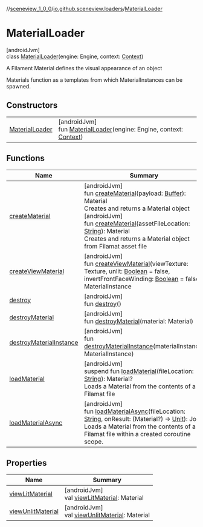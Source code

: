 //[sceneview_1_0_0](../../../index.md)/[io.github.sceneview.loaders](../index.md)/[MaterialLoader](index.md)

# MaterialLoader

[androidJvm]\
class [MaterialLoader](index.md)(engine: Engine, context: [Context](https://developer.android.com/reference/kotlin/android/content/Context.html))

A Filament Material defines the visual appearance of an object

Materials function as a templates from which MaterialInstances can be spawned.

## Constructors

| | |
|---|---|
| [MaterialLoader](-material-loader.md) | [androidJvm]<br>fun [MaterialLoader](-material-loader.md)(engine: Engine, context: [Context](https://developer.android.com/reference/kotlin/android/content/Context.html)) |

## Functions

| Name | Summary |
|---|---|
| [createMaterial](create-material.md) | [androidJvm]<br>fun [createMaterial](create-material.md)(payload: [Buffer](https://developer.android.com/reference/kotlin/java/nio/Buffer.html)): Material<br>Creates and returns a Material object<br>[androidJvm]<br>fun [createMaterial](create-material.md)(assetFileLocation: [String](https://kotlinlang.org/api/latest/jvm/stdlib/kotlin/-string/index.html)): Material<br>Creates and returns a Material object from Filamat asset file |
| [createViewMaterial](create-view-material.md) | [androidJvm]<br>fun [createViewMaterial](create-view-material.md)(viewTexture: Texture, unlit: [Boolean](https://kotlinlang.org/api/latest/jvm/stdlib/kotlin/-boolean/index.html) = false, invertFrontFaceWinding: [Boolean](https://kotlinlang.org/api/latest/jvm/stdlib/kotlin/-boolean/index.html) = false): MaterialInstance |
| [destroy](destroy.md) | [androidJvm]<br>fun [destroy](destroy.md)() |
| [destroyMaterial](destroy-material.md) | [androidJvm]<br>fun [destroyMaterial](destroy-material.md)(material: Material) |
| [destroyMaterialInstance](destroy-material-instance.md) | [androidJvm]<br>fun [destroyMaterialInstance](destroy-material-instance.md)(materialInstance: MaterialInstance) |
| [loadMaterial](load-material.md) | [androidJvm]<br>suspend fun [loadMaterial](load-material.md)(fileLocation: [String](https://kotlinlang.org/api/latest/jvm/stdlib/kotlin/-string/index.html)): Material?<br>Loads a Material from the contents of a Filamat file |
| [loadMaterialAsync](load-material-async.md) | [androidJvm]<br>fun [loadMaterialAsync](load-material-async.md)(fileLocation: [String](https://kotlinlang.org/api/latest/jvm/stdlib/kotlin/-string/index.html), onResult: (Material?) -&gt; [Unit](https://kotlinlang.org/api/latest/jvm/stdlib/kotlin/-unit/index.html)): Job<br>Loads a Material from the contents of a Filamat file within a created coroutine scope. |

## Properties

| Name | Summary |
|---|---|
| [viewLitMaterial](view-lit-material.md) | [androidJvm]<br>val [viewLitMaterial](view-lit-material.md): Material |
| [viewUnlitMaterial](view-unlit-material.md) | [androidJvm]<br>val [viewUnlitMaterial](view-unlit-material.md): Material |
